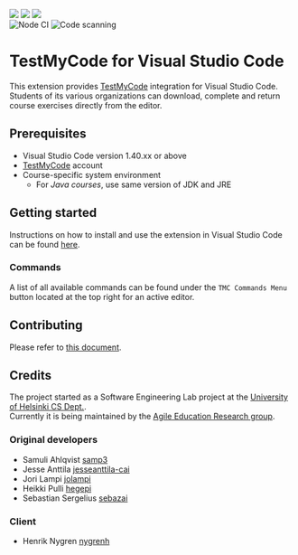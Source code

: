 [![](https://vsmarketplacebadge.apphb.com/version-short/moocfi.test-my-code.svg)](https://marketplace.visualstudio.com/items?itemName=moocfi.test-my-code)
[![](https://vsmarketplacebadge.apphb.com/downloads-short/moocfi.test-my-code.svg)](https://marketplace.visualstudio.com/items?itemName=moocfi.test-my-code)
[![](https://vsmarketplacebadge.apphb.com/rating-star/moocfi.test-my-code.svg)](https://marketplace.visualstudio.com/items?itemName=moocfi.test-my-code&ssr=false#review-details)  
![Node CI](https://github.com/rage/tmc-vscode/workflows/Node%20CI/badge.svg)
![Code scanning](https://github.com/rage/tmc-vscode/workflows/Code%20scanning/badge.svg)

# TestMyCode for Visual Studio Code

This extension provides [TestMyCode](https://tmc.mooc.fi/) integration for Visual Studio Code.
Students of its various organizations can download, complete and return course exercises directly from the editor.

## Prerequisites

* Visual Studio Code version 1.40.xx or above
* [TestMyCode](https://tmc.mooc.fi/) account
* Course-specific system environment   
  * For _Java courses_, use same version of JDK and JRE

## Getting started

Instructions on how to install and use the extension in Visual Studio Code can be found [here](https://www.mooc.fi/en/installation/vscode).

### Commands

A list of all available commands can be found under the `TMC Commands Menu` button located at the top right for an active editor.

## Contributing

Please refer to [this document](CONTRIBUTING.md).

## Credits

The project started as a Software Engineering Lab project at the [University of Helsinki CS Dept.](https://www.cs.helsinki.fi/home/).  
Currently it is being maintained by the [Agile Education Research group](https://www.cs.helsinki.fi/en/rage/).

### Original developers
  * Samuli Ahlqvist [samp3](https://github.com/samp3)
  * Jesse Anttila [jesseanttila-cai](https://github.com/jesseanttila-cai)
  * Jori Lampi [jolampi](https://github.com/jolampi)
  * Heikki Pulli [hegepi](https://github.com/hegepi)
  * Sebastian Sergelius [sebazai](https://github.com/sebazai)

### Client
  * Henrik Nygren [nygrenh](https://github.com/nygrenh)
